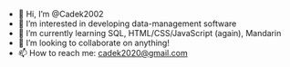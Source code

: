 - 👋 Hi, I’m @Cadek2002
- 👀 I’m interested in developing data-management software
- 🌱 I’m currently learning SQL, HTML/CSS/JavaScript (again), Mandarin 
- 💞️ I’m looking to collaborate on anything!
- 📫 How to reach me: cadek2020@gmail.com

<!---
Cadek2002/Cadek2002 is a ✨ special ✨ repository because its `README.md` (this file) appears on your GitHub profile.
You can click the Preview link to take a look at your changes.
--->
